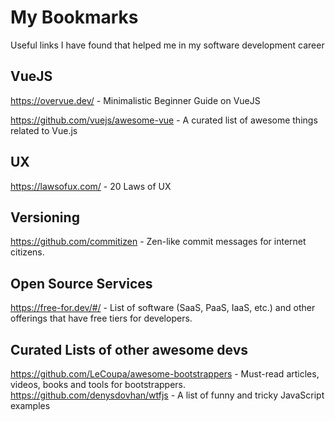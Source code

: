 
# My Bookmarks
Useful links I have found that helped me in my software development career

## VueJS
https://overvue.dev/ - Minimalistic Beginner Guide on VueJS

https://github.com/vuejs/awesome-vue - A curated list of awesome things related to Vue.js 

## UX
https://lawsofux.com/ - 20 Laws of UX

## Versioning
https://github.com/commitizen - Zen-like commit messages for internet citizens.

## Open Source Services 
https://free-for.dev/#/ - List of software (SaaS, PaaS, IaaS, etc.) and other offerings that have free tiers for developers.

## Curated Lists of other awesome devs
https://github.com/LeCoupa/awesome-bootstrappers - Must-read articles, videos, books and tools for bootstrappers.
https://github.com/denysdovhan/wtfjs - A list of funny and tricky JavaScript examples
